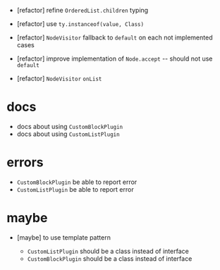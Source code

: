 - [refactor] refine `OrderedList.children` typing

- [refactor] use `ty.instanceof(value, Class)`

- [refactor] `NodeVisitor` fallback to `default` on each not implemented cases
- [refactor] improve implementation of `Node.accept` -- should not use `default`
- [refactor] `NodeVisitor` `onList`

# docs

- docs about using `CustomBlockPlugin`
- docs about using `CustomListPlugin`

# errors

- `CustomBlockPlugin` be able to report error
- `CustomListPlugin` be able to report error

# maybe

- [maybe] to use template pattern

  - `CustomListPlugin` should be a class instead of interface
  - `CustomBlockPlugin` should be a class instead of interface
